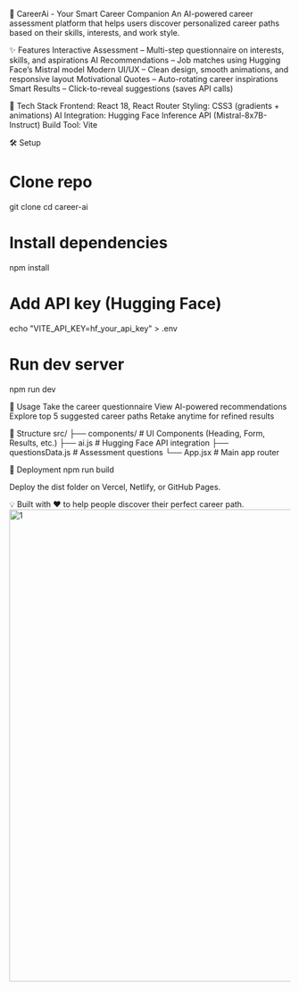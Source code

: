 🧡 CareerAi - Your Smart Career Companion
An AI-powered career assessment platform that helps users discover personalized career paths based on their skills, interests, and work style.

✨ Features
Interactive Assessment – Multi-step questionnaire on interests, skills, and aspirations
AI Recommendations – Job matches using Hugging Face’s Mistral model
Modern UI/UX – Clean design, smooth animations, and responsive layout
Motivational Quotes – Auto-rotating career inspirations
Smart Results – Click-to-reveal suggestions (saves API calls)

🚀 Tech Stack
Frontend: React 18, React Router
Styling: CSS3 (gradients + animations)
AI Integration: Hugging Face Inference API (Mistral-8x7B-Instruct)
Build Tool: Vite

🛠️ Setup
# Clone repo
git clone <your-repo-url>
cd career-ai  

# Install dependencies
npm install  

# Add API key (Hugging Face)
echo "VITE_API_KEY=hf_your_api_key" > .env  

# Run dev server
npm run dev

📱 Usage
Take the career questionnaire
View AI-powered recommendations
Explore top 5 suggested career paths
Retake anytime for refined results

📂 Structure
src/
 ├── components/       # UI Components (Heading, Form, Results, etc.)
 ├── ai.js             # Hugging Face API integration
 ├── questionsData.js  # Assessment questions
 └── App.jsx           # Main app router

🚀 Deployment
npm run build


Deploy the dist folder on Vercel, Netlify, or GitHub Pages.

💡 Built with ❤️ to help people discover their perfect career path.
<img width="1890" height="846" alt="1" src="https://github.com/user-attachments/assets/564b15a7-fd0a-4762-8ee2-a03dd1f3f619" />

